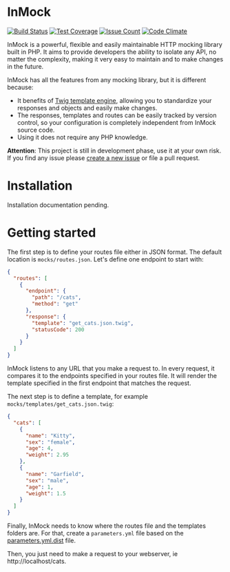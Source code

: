 InMock
======

[![Build Status](https://travis-ci.org/GabrielAnca/inmock.svg?branch=master)](https://travis-ci.org/GabrielAnca/inmock)
[![Test Coverage](https://codeclimate.com/github/GabrielAnca/inmock/badges/coverage.svg)](https://codeclimate.com/github/GabrielAnca/inmock/coverage)
[![Issue Count](https://codeclimate.com/github/GabrielAnca/inmock/badges/issue_count.svg)](https://codeclimate.com/github/GabrielAnca/inmock)
[![Code Climate](https://codeclimate.com/github/GabrielAnca/inmock/badges/gpa.svg)](https://codeclimate.com/github/GabrielAnca/inmock)

InMock is a powerful, flexible and easily maintainable HTTP mocking library built in PHP. It aims to provide developers the ability to isolate any API, no matter the complexity, making it very easy to maintain and to make changes in the future.

InMock has all the features from any mocking library, but it is different because:
* It benefits of [Twig template engine](https://twig.symfony.com), allowing you to standardize your responses and objects and easily make changes.
* The responses, templates and routes can be easily tracked by version control, so your configuration is completely independent from InMock source code.
* Using it does not require any PHP knowledge.

**Attention**: This project is still in development phase, use it at your own risk. If you find any issue please [create a new issue](https://github.com/GabrielAnca/inmock/issues) or file a pull request.

# Installation

Installation documentation pending.

# Getting started

The first step is to define your routes file either in JSON format. The default location is `mocks/routes.json`. Let's define one endpoint to start with:

```json
{
  "routes": [
    {
      "endpoint": {
        "path": "/cats",
        "method": "get"
      },
      "response": {
        "template": "get_cats.json.twig",
        "statusCode": 200
      }
    }
  ]
}
```

InMock listens to any URL that you make a request to. In every request, it compares it to the endpoints specified in your routes file. It will render the template specified in the first endpoint that matches the request.

The next step is to define a template, for example `mocks/templates/get_cats.json.twig`:

```json
{
  "cats": [
    {
      "name": "Kitty",
      "sex": "female",
      "age": 4,
      "weight": 2.95
    },
    {
      "name": "Garfield",
      "sex": "male",
      "age": 1,
      "weight": 1.5
    }
  ]
}
```

Finally, InMock needs to know where the routes file and the templates folders are. For that, create a `parameters.yml` file based on the [parameters.yml.dist](app/config/parameters.yml.dist) file.

Then, you just need to make a request to your webserver, ie http://localhost/cats.

